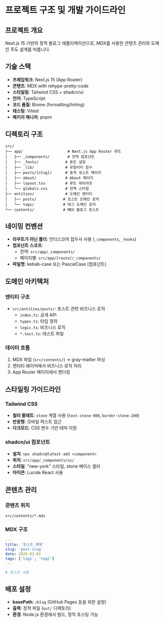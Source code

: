 # 프로젝트 구조 및 개발 가이드라인

## 프로젝트 개요

Next.js 15 기반의 정적 블로그 애플리케이션으로, MDX를 사용한 콘텐츠 관리와 도메인 주도 설계를 따릅니다.

## 기술 스택

- **프레임워크**: Next.js 15 (App Router)
- **콘텐츠**: MDX with rehype-pretty-code
- **스타일링**: Tailwind CSS + shadcn/ui
- **언어**: TypeScript
- **코드 품질**: Biome (formatting/linting)
- **테스팅**: Vitest
- **패키지 매니저**: pnpm

## 디렉토리 구조

```
src/
├── app/                    # Next.js App Router 루트
│   ├── _components/        # 전역 컴포넌트
│   ├── _fonts/            # 폰트 설정
│   ├── _lib/              # 유틸리티 함수
│   ├── posts/[slug]/      # 동적 포스트 페이지
│   ├── about/             # About 페이지
│   ├── layout.tsx         # 루트 레이아웃
│   └── globals.css        # 전역 스타일
├── entities/              # 도메인 엔티티
│   ├── posts/            # 포스트 도메인 로직
│   └── tags/             # 태그 도메인 로직
└── contents/             # MDX 블로그 포스트
```

## 네이밍 컨벤션

- **라우트가 아닌 폴더**: 언더스코어 접두사 사용 (`_components`, `_hooks`)
- **컴포넌트 스코프**: 
  - 전역: `src/app/_components/`
  - 페이지별: `src/app/[route]/_components/`
- **파일명**: kebab-case 또는 PascalCase (컴포넌트)

## 도메인 아키텍처

### 엔티티 구조
- `src/entities/posts/`: 포스트 관련 비즈니스 로직
  - `index.ts`: 공개 API
  - `types.ts`: 타입 정의
  - `logic.ts`: 비즈니스 로직
  - `*.test.ts`: 테스트 파일

### 데이터 흐름
1. MDX 파일 (`src/contents/`) → gray-matter 파싱
2. 엔티티 레이어에서 비즈니스 로직 처리
3. App Router 페이지에서 렌더링

## 스타일링 가이드라인

### Tailwind CSS
- **컬러 팔레트**: `stone` 계열 사용 (`text-stone-900`, `border-stone-200`)
- **반응형**: 모바일 퍼스트 접근
- **다크모드**: CSS 변수 기반 테마 지원

### shadcn/ui 컴포넌트
- **설치**: `npx shadcn@latest add <component>`
- **위치**: `src/app/_components/ui/`
- **스타일**: "new-york" 스타일, stone 베이스 컬러
- **아이콘**: Lucide React 사용

## 콘텐츠 관리

### 콘텐츠 위치
`src/contents/*.mdx`

### MDX 구조
```yaml
---
title: '포스트 제목'
slug: 'post-slug'
date: 2025-01-01
tags: ['tag1', 'tag2']
---

# 포스트 내용
```

## 배포 설정

- **basePath**: `/blog` (GitHub Pages 등을 위한 설정)
- **출력**: 정적 파일 (`out/` 디렉토리)
- **환경**: Node.js 환경에서 빌드, 정적 호스팅 가능